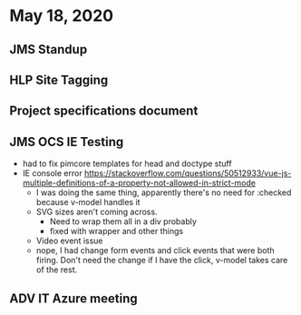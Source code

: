 # May 18, 2020

## JMS Standup

## HLP Site Tagging

## Project specifications document

## JMS OCS IE Testing
- had to fix pimcore templates for head and doctype stuff
- IE console error
  https://stackoverflow.com/questions/50512933/vue-js-multiple-definitions-of-a-property-not-allowed-in-strict-mode
  - I was doing the same thing, apparently there's no need for :checked because v-model handles it
  - SVG sizes aren't coming across. 
    - Need to wrap them all in a div probably
    - fixed with wrapper and other things
  - Video event issue
  - nope, I had change form events and click events that were both firing. Don't need the change if I have the click, v-model takes care of the rest. 

## ADV IT Azure meeting